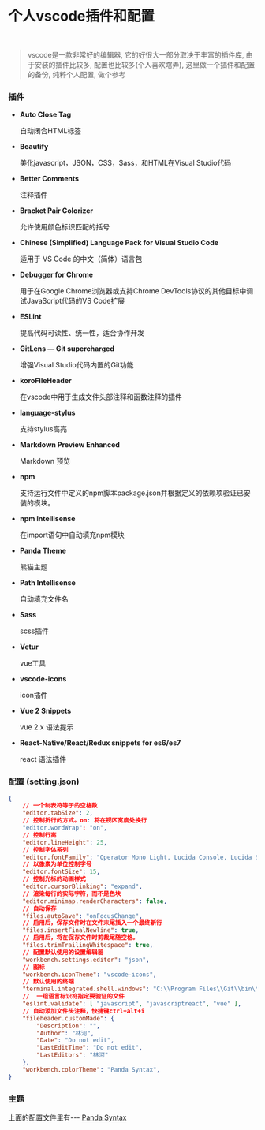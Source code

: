 # 个人vscode插件和配置
<br/>

> vscode是一款非常好的编辑器, 它的好很大一部分取决于丰富的插件库, 由于安装的插件比较多, 配置也比较多(个人喜欢瞎弄), 这里做一个插件和配置的备份, 纯粹个人配置, 做个参考

### 插件
+ **Auto Close Tag**

    自动闭合HTML标签

+ **Beautify**

    美化javascript，JSON，CSS，Sass，和HTML在Visual Studio代码
    
+ **Better Comments**

    注释插件

+ **Bracket Pair Colorizer**
    
    允许使用颜色标识匹配的括号

+ **Chinese (Simplified) Language Pack for Visual Studio Code** 

    适用于 VS Code 的中文（简体）语言包
    
+ **Debugger for Chrome** 

    用于在Google Chrome浏览器或支持Chrome DevTools协议的其他目标中调试JavaScript代码的VS Code扩展
    
+ **ESLint**

    提高代码可读性、统一性，适合协作开发

+ **GitLens — Git supercharged**

    增强Visual Studio代码内置的Git功能

+ **koroFileHeader**

    在vscode中用于生成文件头部注释和函数注释的插件

+ **language-stylus**

    支持stylus高亮
    
+ **Markdown Preview Enhanced**

    Markdown 预览
    
+ **npm**

    支持运行文件中定义的npm脚本package.json并根据定义的依赖项验证已安装的模块。
    
+ **npm Intellisense**

    在import语句中自动填充npm模块

+ **Panda Theme**

    熊猫主题
    
+ **Path Intellisense**

    自动填充文件名
    
+ **Sass**

    scss插件
    
+ **Vetur**

    vue工具

+ **vscode-icons**

    icon插件

+ **Vue 2 Snippets**

    vue 2.x 语法提示
    
+ **React-Native/React/Redux snippets for es6/es7**

    react 语法插件


    
### 配置 (setting.json)

```json
{
    // 一个制表符等于的空格数
    "editor.tabSize": 2,
    // 控制折行的方式。on: 将在视区宽度处换行
    "editor.wordWrap": "on",
    // 控制行高
    "editor.lineHeight": 25,
    // 控制字体系列
    "editor.fontFamily": "Operator Mono Light, Lucida Console, Lucida Sans Typewriter, Consolas, Monaco, Inziu Iosevka J",
    // 以像素为单位控制字号
    "editor.fontSize": 15,
    // 控制光标的动画样式
    "editor.cursorBlinking": "expand",
    // 渲染每行的实际字符，而不是色块
    "editor.minimap.renderCharacters": false,
    // 自动保存
    "files.autoSave": "onFocusChange",
    // 启用后，保存文件时在文件末尾插入一个最终新行
    "files.insertFinalNewline": true,
    // 启用后，将在保存文件时剪裁尾随空格。
    "files.trimTrailingWhitespace": true,
    // 配置默认使用的设置编辑器
    "workbench.settings.editor": "json",
    // 图标
    "workbench.iconTheme": "vscode-icons",
    // 默认使用的终端
    "terminal.integrated.shell.windows": "C:\\Program Files\\Git\\bin\\bash.exe",
    //  一组语言标识符指定要验证的文件
    "eslint.validate": [ "javascript", "javascriptreact", "vue" ],
    // 自动添加文件头注释，快捷键ctrl+alt+i
    "fileheader.customMade": {
        "Description": "",
        "Author": "林河",
        "Date": "Do not edit",
        "LastEditTime": "Do not edit",
        "LastEditors": "林河"
    },
    "workbench.colorTheme": "Panda Syntax",
}
```

### 主题

上面的配置文件里有--- [Panda Syntax](https://marketplace.visualstudio.com/items?itemName=tinkertrain.theme-panda)
